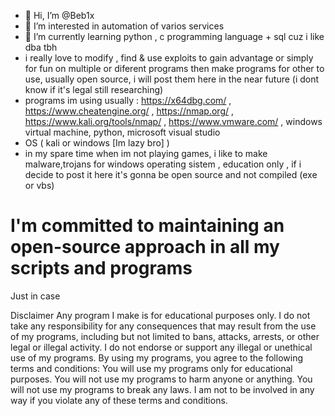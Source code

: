 - 👋 Hi, I’m @Beb1x
- 👀 I’m interested in automation of varios services
- 🌱 I’m currently learning python , c programming language + sql cuz i like dba tbh
- i really love to modify , find & use exploits to gain advantage or simply for fun on multiple or diferent programs then make programs for other to use, usually open source, i will post them here in the near future (i dont know if it's legal still researching)
- programs im using usually : https://x64dbg.com/ , https://www.cheatengine.org/ , https://nmap.org/ , https://www.kali.org/tools/nmap/ , https://www.vmware.com/ , windows virtual machine, python, microsoft visual studio
- OS ( kali or windows [Im lazy bro] )
- in my spare time when im not playing games, i like to make malware,trojans for windows operating sistem , education only , if i decide to post it here it's gonna be open source and not compiled (exe or vbs)
# I'm committed to maintaining an open-source approach in all my scripts and programs








Just in case

Disclaimer
Any program I make is for educational purposes only. I do not take any responsibility for any consequences that may result from the use of my programs, including but not limited to bans, attacks, arrests, or other legal or illegal activity.
I do not endorse or support any illegal or unethical use of my programs.
By using my programs, you agree to the following terms and conditions:
You will use my programs only for educational purposes.
You will not use my programs to harm anyone or anything.
You will not use my programs to break any laws.
I am not to be involved in any way if you violate any of these terms and conditions.
